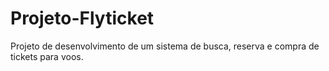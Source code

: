 # Projeto-Flyticket
Projeto de desenvolvimento de um sistema de busca, reserva e compra de tickets para voos.
